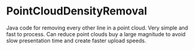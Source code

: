# PointCloudDensityRemoval
Java code for removing every other line in a point cloud. Very simple and fast to process. Can reduce point clouds buy a large magnitude to avoid slow presentation time and create faster upload speeds. 
